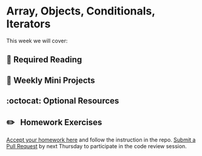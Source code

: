 # Array, Objects, Conditionals, Iterators

This week we will cover:

## :closed_book:  **Required Reading**

## :dart:  **Weekly Mini Projects**

## :octocat:  **Optional Resources**

## :pencil2: &nbsp; **Homework Exercises**

[Accept your homework here](https://classroom.github.com/a/FU8_Smq7) and follow the instruction in the repo. [Submit a Pull Request](../week-zero/about.md#homework-pull-request) by next Thursday to participate in the code review session.